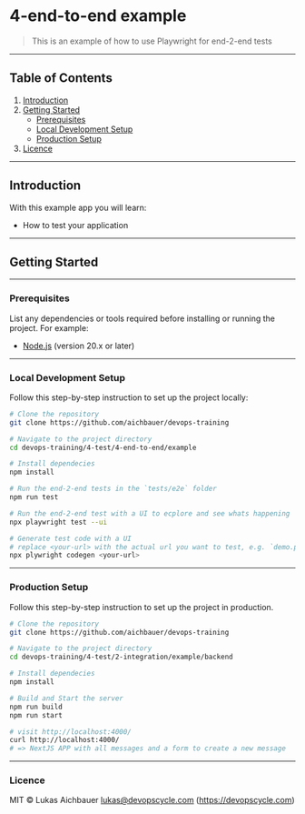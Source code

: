 # 4-end-to-end example

> This is an example of how to use Playwright for end-2-end tests

---

## Table of Contents

1. [Introduction](#introduction)
2. [Getting Started](#getting-started)
   - [Prerequisites](#prerequisites)
   - [Local Development Setup](#local-development-setup)
   - [Production Setup](#production-setup)
7. [Licence](#licence)

---

## Introduction

With this example app you will learn:

- How to test your application

---

## Getting Started

---

### Prerequisites

List any dependencies or tools required before installing or running the project. For example:

- [Node.js](https://nodejs.org/) (version 20.x or later)

---

### Local Development Setup

Follow this step-by-step instruction to set up the project locally:

```sh
# Clone the repository
git clone https://github.com/aichbauer/devops-training

# Navigate to the project directory
cd devops-training/4-test/4-end-to-end/example

# Install dependecies
npm install

# Run the end-2-end tests in the `tests/e2e` folder
npm run test

# Run the end-2-end test with a UI to ecplore and see whats happening
npx playwright test --ui

# Generate test code with a UI
# replace <your-url> with the actual url you want to test, e.g. `demo.playwright.dev/todomvc`
npx plywright codegen <your-url>
```

---

### Production Setup

Follow this step-by-step instruction to set up the project in production.

```sh
# Clone the repository
git clone https://github.com/aichbauer/devops-training

# Navigate to the project directory
cd devops-training/4-test/2-integration/example/backend

# Install dependecies
npm install

# Build and Start the server
npm run build
npm run start

# visit http://localhost:4000/
curl http://localhost:4000/
# => NextJS APP with all messages and a form to create a new message
```

---

### Licence

MIT © Lukas Aichbauer <lukas@devopscycle.com> (https://devopscycle.com)
